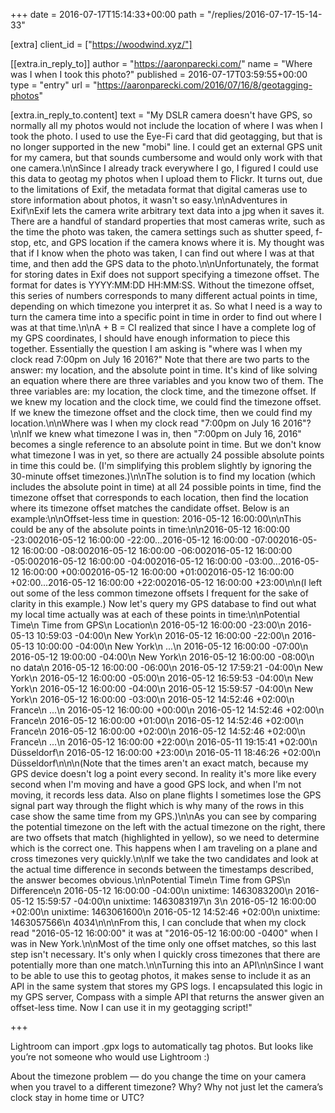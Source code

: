 +++
date = 2016-07-17T15:14:33+00:00
path = "/replies/2016-07-17-15-14-33"

[extra]
client_id = ["https://woodwind.xyz/"]

[[extra.in_reply_to]]
author = "https://aaronparecki.com/"
name = "Where was I when I took this photo?"
published = 2016-07-17T03:59:55+00:00
type = "entry"
url = "https://aaronparecki.com/2016/07/16/8/geotagging-photos"

[extra.in_reply_to.content]
text = "My DSLR camera doesn't have GPS, so normally all my photos would not include the location of where I was when I took the photo. I used to use the Eye-Fi card that did geotagging, but that is no longer supported in the new \"mobi\" line. I could get an external GPS unit for my camera, but that sounds cumbersome and would only work with that one camera.\n\nSince I already track everywhere I go, I figured I could use this data to geotag my photos when I upload them to Flickr. It turns out, due to the limitations of Exif, the metadata format that digital cameras use to store information about photos, it wasn't so easy.\n\nAdventures in Exif\nExif lets the camera write arbitrary text data into a jpg when it saves it. There are a handful of standard properties that most cameras write, such as the time the photo was taken, the camera settings such as shutter speed, f-stop, etc, and GPS location if the camera knows where it is. My thought was that if I know when the photo was taken, I can find out where I was at that time, and then add the GPS data to the photo.\n\nUnfortunately, the format for storing dates in Exif does not support specifying a timezone offset. The format for dates is YYYY:MM:DD HH:MM:SS. Without the timezone offset, this series of numbers corresponds to many different actual points in time, depending on which timezone you interpret it as. So what I need is a way to turn the camera time into a specific point in time in order to find out where I was at that time.\n\nA + B = CI realized that since I have a complete log of my GPS coordinates, I should have enough information to piece this together. Essentially the question I am asking is \"where was I when my clock read 7:00pm on July 16 2016?\" Note that there are two parts to the answer: my location, and the absolute point in time. It's kind of like solving an equation where there are three variables and you know two of them. The three variables are: my location, the clock time, and the timezone offset. If we knew my location and the clock time, we could find the timezone offset. If we knew the timezone offset and the clock time, then we could find my location.\n\nWhere was I when my clock read \"7:00pm on July 16 2016\"?\n\nIf we knew what timezone I was in, then \"7:00pm on July 16, 2016\" becomes a single reference to an absolute point in time. But we don't know what timezone I was in yet, so there are actually 24 possible absolute points in time this could be. (I'm simplifying this problem slightly by ignoring the 30-minute offset timezones.)\n\nThe solution is to find my location (which includes the absolute point in time) at all 24 possible points in time, find the timezone offset that corresponds to each location, then find the location where its timezone offset matches the candidate offset. Below is an example:\n\nOffset-less time in question: 2016-05-12 16:00:00\n\nThis could be any of the absolute points in time:\n\n2016-05-12 16:00:00 -23:002016-05-12 16:00:00 -22:00...2016-05-12 16:00:00 -07:002016-05-12 16:00:00 -08:002016-05-12 16:00:00 -06:002016-05-12 16:00:00 -05:002016-05-12 16:00:00 -04:002016-05-12 16:00:00 -03:00...2016-05-12 16:00:00 +00:002016-05-12 16:00:00 +01:002016-05-12 16:00:00 +02:00...2016-05-12 16:00:00 +22:002016-05-12 16:00:00 +23:00\n\n(I left out some of the less common timezone offsets I frequent for the sake of clarity in this example.) Now let's query my GPS database to find out what my local time actually was at each of these points in time:\n\nPotential Time\n    Time from GPS\n    Location\n  2016-05-12 16:00:00 -23:00\n    2016-05-13 10:59:03 -04:00\n    New York\n  2016-05-12 16:00:00 -22:00\n    2016-05-13 10:00:00 -04:00\n    New York\n  ...\n  2016-05-12 16:00:00 -07:00\n    2016-05-12 19:00:00 -04:00\n    New York\n  2016-05-12 16:00:00 -08:00\n    no data\n  2016-05-12 16:00:00 -06:00\n    2016-05-12 17:59:21 -04:00\n    New York\n  2016-05-12 16:00:00 -05:00\n    2016-05-12 16:59:53 -04:00\n    New York\n  2016-05-12 16:00:00 -04:00\n    2016-05-12 15:59:57 -04:00\n    New York\n  2016-05-12 16:00:00 -03:00\n    2016-05-12 14:52:46 +02:00\n    France\n  ...\n  2016-05-12 16:00:00 +00:00\n    2016-05-12 14:52:46 +02:00\n    France\n  2016-05-12 16:00:00 +01:00\n    2016-05-12 14:52:46 +02:00\n    France\n  2016-05-12 16:00:00 +02:00\n    2016-05-12 14:52:46 +02:00\n    France\n  ...\n  2016-05-12 16:00:00 +22:00\n    2016-05-11 19:15:41 +02:00\n    Düsseldorf\n  2016-05-12 16:00:00 +23:00\n    2016-05-11 18:46:26 +02:00\n    Düsseldorf\n\n\n(Note that the times aren't an exact match, because my GPS device doesn't log a point every second. In reality it's more like every second when I'm moving and have a good GPS lock, and when I'm not moving, it records less data. Also on plane flights I sometimes lose the GPS signal part way through the flight which is why many of the rows in this case show the same time from my GPS.)\n\nAs you can see by comparing the potential timezone on the left with the actual timezone on the right, there are two offsets that match (highlighted in yellow), so we need to determine which is the correct one. This happens when I am traveling on a plane and cross timezones very quickly.\n\nIf we take the two candidates and look at the actual time difference in seconds between the timestamps described, the answer becomes obvious.\n\nPotential Time\n    Time from GPS\n    Difference\n  2016-05-12 16:00:00 -04:00\n        unixtime: 1463083200\n    2016-05-12 15:59:57 -04:00\n        unixtime: 1463083197\n    3\n  2016-05-12 16:00:00 +02:00\n        unixtime: 1463061600\n    2016-05-12 14:52:46 +02:00\n        unixtime: 1463057566\n    4034\n\n\nFrom this, I can conclude that when my clock read \"2016-05-12 16:00:00\" it was at \"2016-05-12 16:00:00 -0400\" when I was in New York.\n\nMost of the time only one offset matches, so this last step isn't necessary. It's only when I quickly cross timezones that there are potentially more than one match.\n\nTurning this into an API\n\nSince I want to be able to use this to geotag photos, it makes sense to include it as an API in the same system that stores my GPS logs. I encapsulated this logic in my GPS server, Compass with a simple API that returns the answer given an offset-less time. Now I can use it in my geotagging script!"

+++

<p>Lightroom can import .gpx logs to automatically tag photos. But looks like you’re not someone who would use Lightroom :)</p>
<p>About the timezone problem — do you change the time on your camera when you travel to a different timezone? Why? Why not just let the camera’s clock stay in home time or UTC?</p>
